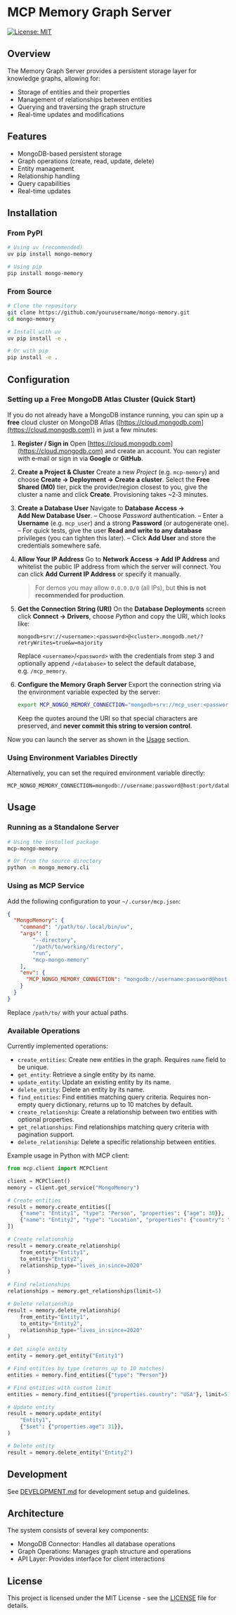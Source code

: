 # MCP Memory Graph Server

[//]: # ([![PyPI version]&#40;https://badge.fury.io/py/mongo-memory.svg&#41;]&#40;https://badge.fury.io/py/mongo-memory&#41;)
[//]: # ([![Python Version]&#40;https://img.shields.io/pypi/pyversions/mongo-memory.svg&#41;]&#40;https://pypi.org/project/mongo-memory/&#41;)
[![License: MIT](https://img.shields.io/badge/License-MIT-yellow.svg)](https://opensource.org/licenses/MIT)

## Overview

The Memory Graph Server provides a persistent storage layer for knowledge graphs, allowing for:

* Storage of entities and their properties
* Management of relationships between entities
* Querying and traversing the graph structure
* Real-time updates and modifications

## Features

* MongoDB-based persistent storage
* Graph operations (create, read, update, delete)
* Entity management
* Relationship handling
* Query capabilities
* Real-time updates

## Installation

### From PyPI

```bash
# Using uv (recommended)
uv pip install mongo-memory

# Using pip
pip install mongo-memory
```

### From Source

```bash
# Clone the repository
git clone https://github.com/yourusername/mongo-memory.git
cd mongo-memory

# Install with uv
uv pip install -e .

# Or with pip
pip install -e .
```

## Configuration

### Setting up a Free MongoDB Atlas Cluster (Quick Start)

If you do not already have a MongoDB instance running, you can spin up a **free** cloud cluster on MongoDB Atlas ([https://cloud.mongodb.com](https://cloud.mongodb.com)) in just a few minutes:

1. **Register / Sign in**
   Open [https://cloud.mongodb.com](https://cloud.mongodb.com) and create an account. You can register with e‑mail or sign in via **Google** or **GitHub**.
2. **Create a Project & Cluster**
   Create a new *Project* (e.g. `mcp-memory`) and choose **Create → Deployment → Create a cluster**.
   Select the **Free Shared (M0)** tier, pick the provider/region closest to you, give the cluster a name and click **Create**.
   Provisioning takes \~2‑3 minutes.
3. **Create a Database User**
   Navigate to **Database Access → Add New Database User**.
   – Choose *Password* authentication.
   – Enter a **Username** (e.g. `mcp_user`) and a strong **Password** (or autogenerate one).
   – For quick tests, give the user **Read and write to any database** privileges (you can tighten this later).
   – Click **Add User** and store the credentials somewhere safe.
4. **Allow Your IP Address**
   Go to **Network Access → Add IP Address** and whitelist the public IP address from which the server will connect.
   You can click **Add Current IP Address** or specify it manually.

   > For demos you may allow `0.0.0.0/0` (all IPs), but **this is not recommended for production**.
5. **Get the Connection String (URI)**
   On the **Database Deployments** screen click **Connect → Drivers**, choose *Python* and copy the URI, which looks like:

   ```
   mongodb+srv://<username>:<password>@<cluster>.mongodb.net/?retryWrites=true&w=majority
   ```

   Replace `<username>`/`<password>` with the credentials from step 3 and optionally append `/<database>` to select the default database, e.g. `/mcp_memory`.
6. **Configure the Memory Graph Server**
   Export the connection string via the environment variable expected by the server:

   ```bash
   export MCP_NONGO_MEMORY_CONNECTION="mongodb+srv://mcp_user:<password>@cluster0.mongodb.net/mcp_memory?retryWrites=true&w=majority"
   ```

   Keep the quotes around the URI so that special characters are preserved, and **never commit this string to version control**.

Now you can launch the server as shown in the [Usage](#usage) section.

### Using Environment Variables Directly

Alternatively, you can set the required environment variable directly:

```
MCP_NONGO_MEMORY_CONNECTION=mongodb://username:password@host:port/database
```

## Usage

### Running as a Standalone Server

```bash
# Using the installed package
mcp-mongo-memory

# Or from the source directory
python -m mongo_memory.cli
```

### Using as MCP Service

Add the following configuration to your `~/.cursor/mcp.json`:

```json
{
  "MongoMemory": {
    "command": "/path/to/.local/bin/uv",
    "args": [
        "--directory",
        "/path/to/working/directory",
        "run",
        "mcp-mongo-memory"
    ],
    "env": {
      "MCP_NONGO_MEMORY_CONNECTION": "mongodb://username:password@host:port/database"
    }
  }
}
```

Replace `/path/to/` with your actual paths.

### Available Operations

Currently implemented operations:

* `create_entities`: Create new entities in the graph. Requires `name` field to be unique.
* `get_entity`: Retrieve a single entity by its name.
* `update_entity`: Update an existing entity by its name.
* `delete_entity`: Delete an entity by its name.
* `find_entities`: Find entities matching query criteria. Requires non-empty query dictionary, returns up to 10 matches by default.
* `create_relationship`: Create a relationship between two entities with optional properties.
* `get_relationships`: Find relationships matching query criteria with pagination support.
* `delete_relationship`: Delete a specific relationship between entities.

Example usage in Python with MCP client:

```python
from mcp.client import MCPClient

client = MCPClient()
memory = client.get_service("MongoMemory")

# Create entities
result = memory.create_entities([
    {"name": "Entity1", "type": "Person", "properties": {"age": 30}},
    {"name": "Entity2", "type": "Location", "properties": {"country": "USA"}}
])

# Create relationship
result = memory.create_relationship(
    from_entity="Entity1",
    to_entity="Entity2",
    relationship_type="lives_in:since=2020"
)

# Find relationships
relationships = memory.get_relationships(limit=5)

# Delete relationship
result = memory.delete_relationship(
    from_entity="Entity1",
    to_entity="Entity2",
    relationship_type="lives_in:since=2020"
)

# Get single entity
entity = memory.get_entity("Entity1")

# Find entities by type (returns up to 10 matches)
entities = memory.find_entities({"type": "Person"})

# Find entities with custom limit
entities = memory.find_entities({"properties.country": "USA"}, limit=5)

# Update entity
result = memory.update_entity(
    "Entity1",
    {"$set": {"properties.age": 31}},
)

# Delete entity
result = memory.delete_entity("Entity2")
```

## Development

See [DEVELOPMENT.md](DEVELOPMENT.md) for development setup and guidelines.

## Architecture

The system consists of several key components:

* MongoDB Connector: Handles all database operations
* Graph Operations: Manages graph structure and operations
* API Layer: Provides interface for client interactions

## License

This project is licensed under the MIT License - see the [LICENSE](LICENSE) file for details.
